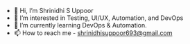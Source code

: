 - 👋 Hi, I’m Shrinidhi S Uppoor
- 👀 I’m interested in Testing, UI/UX, Automation, and DevOps 
- 🌱 I’m currently learning DevOps & Automation.
- 📫 How to reach me - shrinidhisuppoor693@gmail.com

<!---
mavric6705/mavric6705 is a ✨ special ✨ repository because its `README.md` (this file) appears on your GitHub profile.
You can click the Preview link to take a look at your changes.
--->
